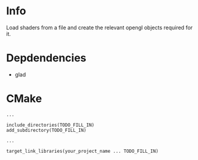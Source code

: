 # Info

Load shaders from a file and create the relevant opengl objects required for it.

# Depdendencies

* glad

# CMake

```
...

include_directories(TODO_FILL_IN)
add_subdirectory(TODO_FILL_IN)

... 

target_link_libraries(your_project_name ... TODO_FILL_IN)
```
